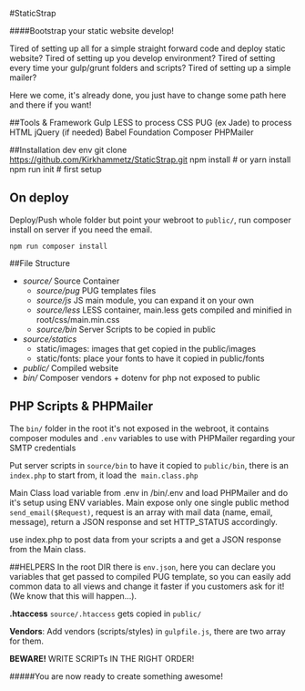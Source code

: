#StaticStrap

####Bootstrap your static website develop!

Tired of setting up all for a simple straight forward code and deploy static website?
Tired of setting up you develop environment?
Tired of setting every time your gulp/grunt folders and scripts?
Tired of setting up a simple mailer?

Here we come, it's already done, you just have to change some path here and there if you want!

##Tools & Framework
    Gulp
    LESS to process CSS
    PUG (ex Jade) to process HTML
    jQuery (if needed)
    Babel
    Foundation
    Composer
    PHPMailer

##Installation dev env
    git clone https://github.com/Kirkhammetz/StaticStrap.git
    npm install # or yarn install
    npm run init # first setup

## On deploy
Deploy/Push whole folder but point your webroot to `public/`, run composer install on server if you need the email.

    npm run composer install

##File Structure
- _source/_ Source Container
    + _source/pug_ PUG templates files
    + _source/js_ JS main module, you can expand it on your own
    + _source/less_ LESS container, main.less gets compiled and minified in root/css/main.min.css
    + _source/bin_ Server Scripts to be copied in public
- _source/statics_
    + static/images: images that get copied in the public/images
    + static/fonts: place your fonts to have it copied in public/fonts
- _public/_ Compiled website
- _bin/_ Composer vendors + dotenv for php not exposed to public


## PHP Scripts & PHPMailer
The `bin/` folder in the root it's not exposed in the webroot, it contains composer modules and `.env` variables to use with PHPMailer regarding your SMTP credentials

Put server scripts in `source/bin` to have it copied to `public/bin`, there is an `index.php` to start from, it load the  `main.class.php`

Main Class load variable from .env in /bin/.env and load PHPMailer and do it's setup using ENV variables.
Main expose only one single public method `send_email($Request)`, request is an array with mail data (name, email, message), return a JSON response and set HTTP_STATUS accordingly.

use index.php to post data from your scripts a and get a JSON response from the Main class.


##HELPERS
In the root DIR there is `env.json`, here you can declare you variables that get passed to compiled PUG template, so you can easily add common data to all views and change it faster if you customers ask for it! (We know that this will happen...).

__.htaccess__ `source/.htaccess` gets copied in `public/`

__Vendors__: Add vendors (scripts/styles) in `gulpfile.js`, there are two array for them.

__BEWARE!__ WRITE SCRIPTs IN THE RIGHT ORDER!

#####You are now ready to create something awesome!
